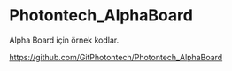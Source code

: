# Photontech_AlphaBoard
Alpha Board için örnek kodlar.

https://github.com/GitPhotontech/Photontech_AlphaBoard
